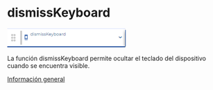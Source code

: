 # dismissKeyboard

![](../../../.gitbook/assets/image%20%28640%29.png)

La función dismissKeyboard permite ocultar el teclado del dispositivo cuando se encuentra visible.

[Información general](https://docs.apphive.io/reference/funciones/informacion-general-de-las-funciones) 

